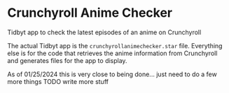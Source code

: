 # Crunchyroll Anime Checker

Tidbyt app to check the latest episodes of an anime on Crunchyroll

The actual Tidbyt app is the `crunchyrollanimechecker.star` file. Everything else is for the code that retrieves the anime information from Crunchyroll and generates files for the app to display.

As of 01/25/2024 this is very close to being done... just need to do a few more things
TODO write more stuff
